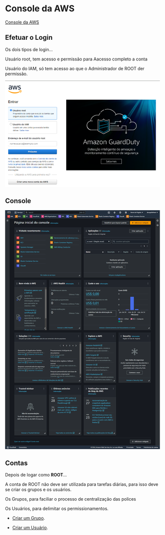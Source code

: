# Console da AWS

[Console da AWS](https://console.aws.amazon.com/)

## Efetuar o Login

Os dois tipos de login...

Usuário root, tem acesso e permissão para Aacesso completo a conta

Usuário do IAM, só tem acesso ao que o Administrador de ROOT der permissão.

<div align="center">

![login](./images/login.png)

</div>

## Console

<div align="center">

![Console](./images/console.png)

</div>

## Contas

Depois de logar como **ROOT**...

A conta de ROOT não deve ser utilizada para tarefas diárias, para isso deve se criar os grupos e os usuários.

Os Grupos,  para faciliar o processo de centralização das polices

Os Usuários, para delimitar os permissionamentos.

- [Criar um Grupo](./grupo/criar.md).

- [Criar um Usuário](./usuario/criar.md).


